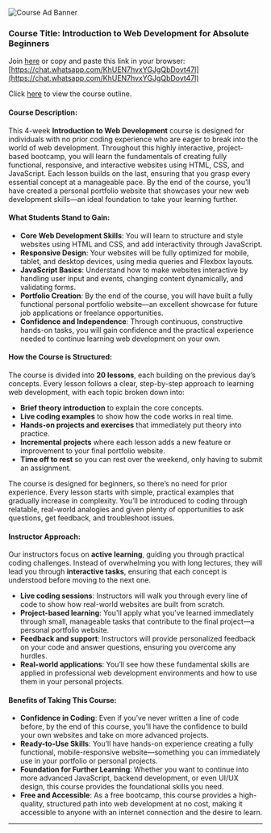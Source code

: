 ![Course Ad Banner](https://github.com/user-attachments/assets/11155906-e57a-4ca7-9146-c9c52e913afe)

### **Course Title: Introduction to Web Development for Absolute Beginners**
Join [here](https://chat.whatsapp.com/KhUEN7hvxYGJgQbDovt47l) or copy and paste this link in your browser:
[https://chat.whatsapp.com/KhUEN7hvxYGJgQbDovt47l](https://chat.whatsapp.com/KhUEN7hvxYGJgQbDovt47l)

Click [here](https://docsify-this.net/?basePath=https://raw.githubusercontent.com/Konstant-EduTech/introduction-to-web-dev/main&homepage=OUTLINE.md&sidebar=true&browser-tab-title=Introduction%20to%20Web%20Development%20Course%20Outline%20-%20By%20Konstant&hide-credits=true&font-size=1&loadFavicon=favicon.png&name=Introduction%20to%20Web%20Development%20Course%20Outline%20-%20By%20Konstant&searchbox=true&subMaxLevel=4&pagination=true&mergeNavbar=true&zoom-images=true&dark-mode=true#/) to view the course outline.

#### **Course Description**:
This 4-week **Introduction to Web Development** course is designed for individuals with no prior coding experience who are eager to break into the world of web development. Throughout this highly interactive, project-based bootcamp, you will learn the fundamentals of creating fully functional, responsive, and interactive websites using HTML, CSS, and JavaScript. Each lesson builds on the last, ensuring that you grasp every essential concept at a manageable pace. By the end of the course, you’ll have created a personal portfolio website that showcases your new web development skills—an ideal foundation to take your learning further.

#### **What Students Stand to Gain**:
- **Core Web Development Skills**: You will learn to structure and style websites using HTML and CSS, and add interactivity through JavaScript.
- **Responsive Design**: Your websites will be fully optimized for mobile, tablet, and desktop devices, using media queries and Flexbox layouts.
- **JavaScript Basics**: Understand how to make websites interactive by handling user input and events, changing content dynamically, and validating forms.
- **Portfolio Creation**: By the end of the course, you will have built a fully functional personal portfolio website—an excellent showcase for future job applications or freelance opportunities.
- **Confidence and Independence**: Through continuous, constructive hands-on tasks, you will gain confidence and the practical experience needed to continue learning web development on your own.

#### **How the Course is Structured**:
The course is divided into **20 lessons**, each building on the previous day’s concepts. Every lesson follows a clear, step-by-step approach to learning web development, with each topic broken down into:
- **Brief theory introduction** to explain the core concepts.
- **Live coding examples** to show how the code works in real time.
- **Hands-on projects and exercises** that immediately put theory into practice.
- **Incremental projects** where each lesson adds a new feature or improvement to your final portfolio website.
- **Time off to rest** so you can rest over the weekend, only having to submit an assignment.

The course is designed for beginners, so there’s no need for prior experience. Every lesson starts with simple, practical examples that gradually increase in complexity. You’ll be introduced to coding through relatable, real-world analogies and given plenty of opportunities to ask questions, get feedback, and troubleshoot issues.

#### **Instructor Approach**:
Our instructors focus on **active learning**, guiding you through practical coding challenges. Instead of overwhelming you with long lectures, they will lead you through **interactive tasks**, ensuring that each concept is understood before moving to the next one. 
- **Live coding sessions**: Instructors will walk you through every line of code to show how real-world websites are built from scratch.
- **Project-based learning**: You'll apply what you've learned immediately through small, manageable tasks that contribute to the final project—a personal portfolio website.
- **Feedback and support**: Instructors will provide personalized feedback on your code and answer questions, ensuring you overcome any hurdles.
- **Real-world applications**: You’ll see how these fundamental skills are applied in professional web development environments and how to use them in your personal projects.

#### **Benefits of Taking This Course**:
- **Confidence in Coding**: Even if you’ve never written a line of code before, by the end of this course, you’ll have the confidence to build your own websites and take on more advanced projects.
- **Ready-to-Use Skills**: You’ll have hands-on experience creating a fully functional, mobile-responsive website—something you can immediately use in your portfolio or personal projects.
- **Foundation for Further Learning**: Whether you want to continue into more advanced JavaScript, backend development, or even UI/UX design, this course provides the foundational skills you need.
- **Free and Accessible**: As a free bootcamp, this course provides a high-quality, structured path into web development at no cost, making it accessible to anyone with an internet connection and the desire to learn.

---
